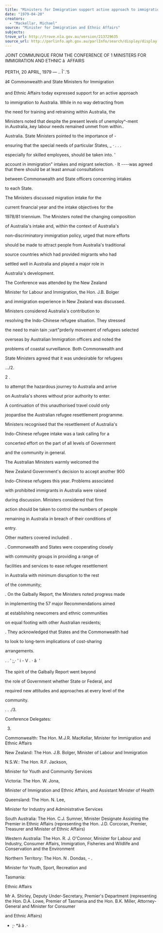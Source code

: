 ```yaml
---
title: "Ministers for Immigration support active approach to immigration to Australia"
date: "1979-04-20"
creators:
  - "Mackellar, Michael"
source: "Minister for Immigration and Ethnic Affairs"
subjects:
trove_url: http://trove.nla.gov.au/version/213729635
source_url: http://parlinfo.aph.gov.au/parlInfo/search/display/display.w3p;query=Id%3A%22media/pressrel/HPR08004486%22
---
```


 JOINT COMMUNIQUE FROM THE CONFERENCE OF   1 MINISTERS FOR IMMIGRATION AND ETHNIC   â   AFFAIRS

 PERTH, 20 APRIL, 1979 — .. Î¯.'5

 â¢  Commonwealth and State Ministers for Immigration

 and Ethnic Affairs today expressed support for an active approach 

 to immigration to Australia. While in no way detracting from 

 the need for training and retraining within Australia, the 

 Ministers noted that despite the present levels of unemploy^-ment in.Australia,.key labour needs remained unmet from within..

 Australia. State Ministers pointed to the importance of -

 ensuring that the special needs of particular States, _ · . . .

 especially for skilled employees, should be taken into. '

 account in immigration" intakes and migrant selection. ·  It ----was agreed that there should be at least annual consultations 

 between Commonwealth and State officers concerning intakes 

 to each State.

 The Ministers discussed migration intake for the 

 current financial year and the intake objectives for the 

 1978/81 triennium. The Ministers noted the changing composition 

 of Australia's intake and, within the context of Australia's 

 non-discriminatory immigration policy, urged that more efforts 

 should be made to attract people from Australia's traditional 

 source countries which had provided migrants who had 

 settled well in Australia and played a major role in 

 Australia's development.

 The Conference was attended by the New Zealand 

 Minister for Labour and Immigration, the Hon. J.B. Bolger 

 and immigration experience in New Zealand was discussed.

 Ministers considered Australia's contribution to 

 resolving the Indo-Chinese refugee situation. They stressed 

 the need to main tain ;vart"prderly movement of refugees selected 

 overseas by Australian Immigration officers and noted the 

 problems of coastal surveillance. Both Commonwealth and 

 State Ministers agreed that it was undesirable for refugees

 .../2.

 2 .

 to attempt the hazardous journey to Australia and arrive 

 on Australia's shores without prior authority to enter.

 A continuation of this unauthorised travel could only 

 jeopardise the Australian refugee resettlement programme.  

 Ministers recognised that the resettlement of Australia's 

 Indo-Chinese refugee intake was a task calling for a 

 concerted effort on the part of all levels of Government 

 and the community in general.

 The Australian Ministers warmly welcomed the 

 New Zealand Government's decision to accept another 900 

 Indo-Chinese refugees this year. Problems associated 

 with prohibited immigrants in Australia were raised 

 during discussion. Ministers considered that firm 

 action should be taken to control the numbers of people 

 remaining in Australia in breach of their conditions of 

 entry.

 Other matters covered included: .

 . Commonwealth and States were cooperating closely 

 with community groups in providing a range of 

 facilities and services to ease refugee resettlement 

 in Australia with minimum disruption to the rest 

 of the community;

 . On the Galbally Report, the Ministers noted progress made 

 in implementing the 57 major Recommendations aimed 

 at establishing newcomers and ethnic communities 

 on equal footing with other Australian residents;

 . They acknowledged that States and the Commonwealth had 

 to look to long-term implications of cost-sharing 

 arrangements.

 . . '  ;,· ' i - V . ·  â   '

 The spirit of the Galbally Report went beyond 

 the role of Government whether State or Federal,  and 

 required new attitudes and approaches at every level of the 

 community.

 .  . ./3.

 Conference Delegates:

 3.

 Commonwealth: The Hon. M.J.R. MacKellar, Minister for Immigration and Ethnic Affairs

 New Zealand: The Hon. J.B. Bolger, Minister of Labour and Immigration

 N.S.W.: The Hon. R.F. Jackson,

 Minister for Youth and Community Services

 Victoria: The Hon. W. Jona,

 Minister of Immigration and Ethnic Affairs,  and Assistant Minister of Health

 Queensland: The Hon. N. Lee,

 Minister for Industry and Administrative  Services

 South Australia: The Hon. C.J. Sumner, Minister Designate Assisting the Premier  in Ethnic Affairs (representing the Hon.  J.D. Corcoran, Premier, Treasurer and  Minister of Ethnic Affairs)

 Western Australia: The Hon. R. J. O'Connor, Minister for Labour and Industry,  Consumer  Affairs, Immigration, Fisheries and Wildlife  and Conservation and the Environment

 Northern Territory: The Hon. N . Dondas, -  .

 Minister for Youth, Sport, Recreation and

 Tasmania:

 Ethnic Affairs 

 Mr A. Shirley, Deputy Under-Secretary, Premier's Department  (representing the Hon.  D.A. Lowe, Premier  of Tasmania and the Hon. B.K. Miller,  Attorney-General and Minister for Consumer 

 and Ethnic Affairs)

 - ;· *â â *.*·

